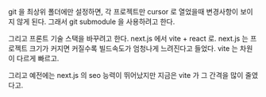 

git 을 최상위 폴더에만 설정하면, 각 프로젝트만 cursor 로 열었을때 변경사항이 보이지 않게 된다.
그래서 git submodule 을 사용하려고 한다.

그리고 프론트 기술 스택을 바꾸려고 한다.
next.js 에서 vite + react 로.
next.js 는 프로젝트 크기가 커지면 커질수록 빌드속도가 엄청나게 느려진다고 들었다.
vite 는 차원이 다르게 빠르고.

그리고 예전에는 next.js 의 seo 능력이 뛰어났지만 지금은 vite 가 그 간격을 많이 줄였다고.


